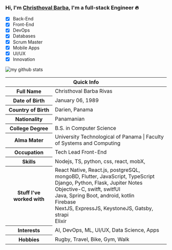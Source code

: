 <!--
**christhoval06/christhoval06** is a ✨ _special_ ✨ repository because its `README.md` (this file) appears on your GitHub profile.

Here are some ideas to get you started:

- 🔭 I’m currently working on ...
- 🌱 I’m currently learning ...
- 👯 I’m looking to collaborate on ...
- 🤔 I’m looking for help with ...
- 💬 Ask me about ...
- 📫 How to reach me: ...
- 😄 Pronouns: ...
- ⚡ Fun fact: ...
-->


### Hi, I'm [Christhoval Barba](https://christhoval.dev/), I'm a full-stack Engineer 🔥

- [x] Back-End
- [x] Front-End
- [x] DevOps
- [x] Databases
- [x] Scrum Master
- [x] Mobile Apps
- [x] UI/UX
- [x] Innovation  

![my github stats](https://github-readme-stats.vercel.app/api?username=christhoval06&count_private=true&show_icons=true)

<table>
<thead>
<tr>
<th colspan="2">Quick Info</th>
</tr>
</thead>
<tbody>
<tr><th scope='row'>Full Name</th><td>Christhoval Barba Rivas</td></tr>
<tr><th scope='row'>Date of Birth</th><td><time datetime="1989-01-06 04:00">January 06, 1989</time></td></tr>
<tr><th scope='row'>Country of Birth</th><td>Darien, Panama</td></tr>
<tr><th scope='row'>Nationality</th><td>Panamanian</td></tr>
<tr><th scope='row'>College Degree</th><td>B.S. in Computer Science</td></tr>
<tr><th scope='row'>Alma Mater</th><td>University Technological of Panama | Faculty of Systems and Computing</td></tr>
<tr><th scope='row'>Occupation</th><td>Tech Lead Front-End</td></tr>
<tr><th scope='row'>Skills</th><td>Nodejs, TS, python, css, react, mobX, </td></tr>
<tr><th scope='row'>Stuff I've worked with</th><td>
React Native, React.js, postgreSQL, mongoBD, Flutter, JavaScript, TypeScript</br>
Django, Python, Flask, Jupiter Notes</br>
Objective-C, switft, switfUI</br>
Java, Spring Boot, android, kotlin</br>
Firebase</br>
NextJS, ExpressJS, KeystoneJS, Gatsby, strapi</br>
Elixir</td></tr>
<tr><th scope='row'>Interests</th><td>AI, DevOps, ML, UI/UX, Data Science, Apps</td></tr>
<tr><th scope='row'>Hobbies</th><td>Rugby, Travel, Bike, Gym, Walk</td></tr>
</tbody>
</table>

